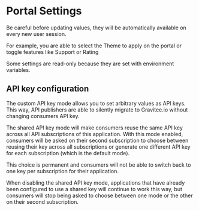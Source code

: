 # Portal Settings

Be careful before updating values, they will be automatically available on every new user session.

For example, you are able to select the Theme to apply on the portal or toggle features like Support or Rating

Some settings are read-only because they are set with environment variables.

## API key configuration

The custom API key mode allows you to set arbitrary values as API keys. This way, API publishers are able to silently migrate to Gravitee.io without changing consumers API key.

The shared API key mode will make consumers reuse the same API key across all API subscriptions of this application.
With this mode enabled, consumers will be asked on their second subscription to choose between reusing their key
across all subscriptions or generate one different API key for each subscription (which is the default mode).

This choice is permanent and consumers will not be able to switch back to one key per subscription for their application.

When disabling the shared API key mode, applications that have already been configured to use a shared key will continue
to work this way, but consumers will stop being asked to choose between one mode or the other on their second subscription.
